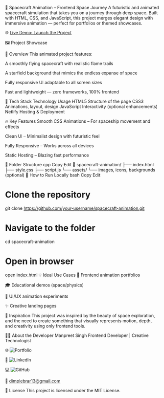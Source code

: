 🚀 Spacecraft Animation – Frontend Space Journey
A futuristic and animated spacecraft simulation that takes you on a journey through deep space. Built with HTML, CSS, and JavaScript, this project merges elegant design with immersive animation — perfect for portfolios or themed showcases.

🌐 [Live Demo: Launch the Project ](https://animated-hummingbird-60eacc.netlify.app/)

🖼️ Project Showcase


🌌 Overview
This animated project features:

A smoothly flying spacecraft with realistic flame trails

A starfield background that mimics the endless expanse of space

Fully responsive UI adaptable to all screen sizes

Fast and lightweight — zero frameworks, 100% frontend

🧰 Tech Stack
Technology	Usage
HTML5	Structure of the page
CSS3	Animations, layout, design
JavaScript	Interactivity (optional enhancements)
Netlify	Hosting & Deployment

🔥 Key Features
Smooth CSS Animations – For spaceship movement and effects

Clean UI – Minimalist design with futuristic feel

Fully Responsive – Works across all devices

Static Hosting – Blazing fast performance

📂 Folder Structure
cpp
Copy
Edit
📁 spacecraft-animation/
├── index.html
├── style.css
├── script.js
└── assets/
    └── images, icons, backgrounds (optional)
🚀 How to Run Locally
bash
Copy
Edit
# Clone the repository
git clone https://github.com/your-username/spacecraft-animation.git

# Navigate to the folder
cd spacecraft-animation

# Open in browser
open index.html
💡 Ideal Use Cases
🚀 Frontend animation portfolios

🎓 Educational demos (space/physics)

🎨 UI/UX animation experiments

✨ Creative landing pages

🧠 Inspiration
This project was inspired by the beauty of space exploration, and the need to create something that visually represents motion, depth, and creativity using only frontend tools.

👨‍🚀 About the Developer
Manpreet Singh
Frontend Developer | Creative Technologist

🌐 ![Portfolio](https://manpreet1singh2.github.io/portfolio1/)

💼 ![LinkedIn](https://www.linkedin.com/in/manpreet-singh-84750627a/)

💻 ![GitHub](https://github.com/manpreet1singh2)

📧 dimplebrar13@gmail.com

📄 License
This project is licensed under the MIT License.
